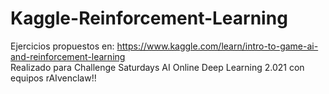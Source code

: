 # Kaggle-Reinforcement-Learning
Ejercicios propuestos en: https://www.kaggle.com/learn/intro-to-game-ai-and-reinforcement-learning <br>
Realizado para Challenge Saturdays AI Online Deep Learning 2.021 con equipos rAIvenclaw!!
